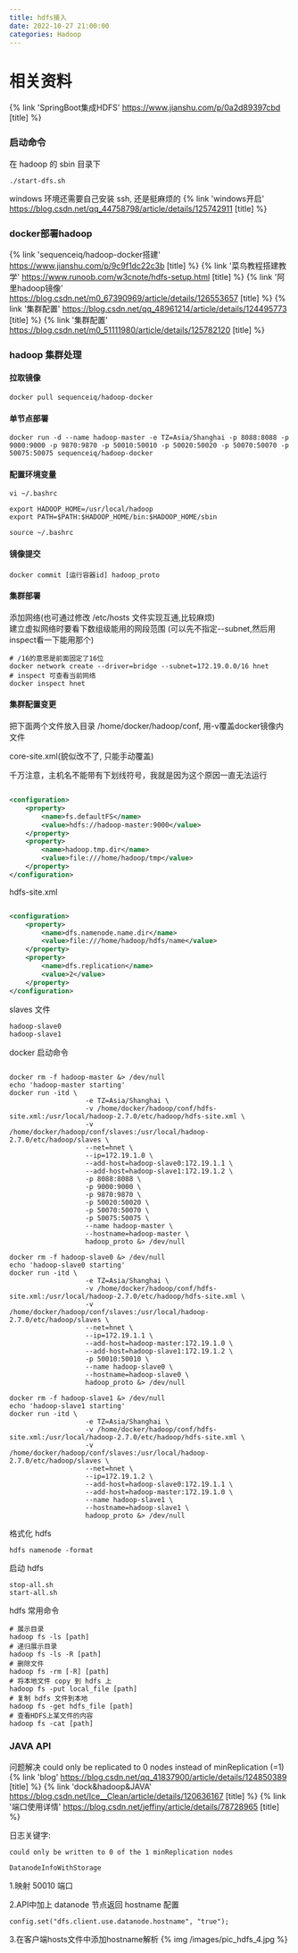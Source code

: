 ```yaml
---
title: hdfs接入
date: 2022-10-27 21:00:00
categories: Hadoop
---
```


# 相关资料

{% link 'SpringBoot集成HDFS' https://www.jianshu.com/p/0a2d89397cbd [title] %}

### 启动命令

在 hadoop 的 sbin 目录下

```shell
./start-dfs.sh
```

windows 环境还需要自己安装 ssh, 还是挺麻烦的
{% link 'windows开启' https://blog.csdn.net/qq_44758798/article/details/125742911 [title] %}

### docker部署hadoop

{% link 'sequenceiq/hadoop-docker搭建' https://www.jianshu.com/p/9c9f1dc22c3b [title] %}
{% link '菜鸟教程搭建教学' https://www.runoob.com/w3cnote/hdfs-setup.html [title] %}
{% link '阿里hadoop镜像' https://blog.csdn.net/m0_67390969/article/details/126553657 [title] %}
{% link '集群配置' https://blog.csdn.net/qq_48961214/article/details/124495773 [title] %}
{% link '集群配置' https://blog.csdn.net/m0_51111980/article/details/125782120 [title] %}

### hadoop 集群处理

#### 拉取镜像

```shell
docker pull sequenceiq/hadoop-docker
```

#### 单节点部署

```shell
docker run -d --name hadoop-master -e TZ=Asia/Shanghai -p 8088:8088 -p 9000:9000 -p 9870:9870 -p 50010:50010 -p 50020:50020 -p 50070:50070 -p 50075:50075 sequenceiq/hadoop-docker 
```

#### 配置环境变量

```shell
vi ~/.bashrc
```

```text
export HADOOP_HOME=/usr/local/hadoop
export PATH=$PATH:$HADOOP_HOME/bin:$HADOOP_HOME/sbin
```

```shell
source ~/.bashrc
```

#### 镜像提交

```shell
docker commit [运行容器id] hadoop_proto
```


#### 集群部署

添加网络(也可通过修改 /etc/hosts 文件实现互通,比较麻烦)  
建立虚拟网络时要看下数组级能用的网段范围 (可以先不指定--subnet,然后用inspect看一下能用那个)

```shell
# /16的意思是前面固定了16位
docker network create --driver=bridge --subnet=172.19.0.0/16 hnet
# inspect 可查看当前网络
docker inspect hnet
```

#### 集群配置变更

把下面两个文件放入目录 /home/docker/hadoop/conf, 用-v覆盖docker镜像内文件

core-site.xml(貌似改不了, 只能手动覆盖)

千万注意，主机名不能带有下划线符号，我就是因为这个原因一直无法运行

```xml

<configuration>
    <property>
        <name>fs.defaultFS</name>
        <value>hdfs://hadoop-master:9000</value>
    </property>
    <property>
        <name>hadoop.tmp.dir</name>
        <value>file:///home/hadoop/tmp</value>
    </property>
</configuration>
```

hdfs-site.xml

```xml

<configuration>
    <property>
        <name>dfs.namenode.name.dir</name>
        <value>file:///home/hadoop/hdfs/name</value>
    </property>
    <property>
        <name>dfs.replication</name>
        <value>2</value>
    </property>
</configuration>
```

slaves 文件

```txt
hadoop-slave0
hadoop-slave1
```

docker 启动命令

```shell

docker rm -f hadoop-master &> /dev/null
echo 'hadoop-master starting'
docker run -itd \
                   -e TZ=Asia/Shanghai \
                   -v /home/docker/hadoop/conf/hdfs-site.xml:/usr/local/hadoop-2.7.0/etc/hadoop/hdfs-site.xml \
                   -v /home/docker/hadoop/conf/slaves:/usr/local/hadoop-2.7.0/etc/hadoop/slaves \
                   --net=hnet \
                   --ip=172.19.1.0 \
                   --add-host=hadoop-slave0:172.19.1.1 \
                   --add-host=hadoop-slave1:172.19.1.2 \
                   -p 8088:8088 \
                   -p 9000:9000 \
                   -p 9870:9870 \
                   -p 50020:50020 \
                   -p 50070:50070 \
                   -p 50075:50075 \
                   --name hadoop-master \
                   --hostname=hadoop-master \
                   hadoop_proto &> /dev/null

docker rm -f hadoop-slave0 &> /dev/null
echo 'hadoop-slave0 starting'
docker run -itd \
                   -e TZ=Asia/Shanghai \
                   -v /home/docker/hadoop/conf/hdfs-site.xml:/usr/local/hadoop-2.7.0/etc/hadoop/hdfs-site.xml \
                   -v /home/docker/hadoop/conf/slaves:/usr/local/hadoop-2.7.0/etc/hadoop/slaves \
                   --net=hnet \
                   --ip=172.19.1.1 \
                   --add-host=hadoop-master:172.19.1.0 \
                   --add-host=hadoop-slave1:172.19.1.2 \
                   -p 50010:50010 \
                   --name hadoop-slave0 \
                   --hostname=hadoop-slave0 \
                   hadoop_proto &> /dev/null

docker rm -f hadoop-slave1 &> /dev/null
echo 'hadoop-slave1 starting'
docker run -itd \
                   -e TZ=Asia/Shanghai \
                   -v /home/docker/hadoop/conf/hdfs-site.xml:/usr/local/hadoop-2.7.0/etc/hadoop/hdfs-site.xml \
                   -v /home/docker/hadoop/conf/slaves:/usr/local/hadoop-2.7.0/etc/hadoop/slaves \
                   --net=hnet \
                   --ip=172.19.1.2 \
                   --add-host=hadoop-slave0:172.19.1.1 \
                   --add-host=hadoop-master:172.19.1.0 \
                   --name hadoop-slave1 \
                   --hostname=hadoop-slave1 \
                   hadoop_proto &> /dev/null
```

格式化 hdfs

```shell
hdfs namenode -format
```

启动 hdfs

```shell
stop-all.sh
start-all.sh
```

hdfs 常用命令

```shell
# 展示目录
hadoop fs -ls [path]
# 递归展示目录
hadoop fs -ls -R [path]
# 删除文件
hadoop fs -rm [-R] [path]
# 将本地文件 copy 到 hdfs 上
hadoop fs -put local_file [path]
# 复制 hdfs 文件到本地
hadoop fs -get hdfs_file [path]
# 查看HDFS上某文件的内容
hadoop fs -cat [path]
```

### JAVA API

问题解决 could only be replicated to 0 nodes instead of minReplication (=1)  
{% link 'blog' https://blog.csdn.net/qq_41837900/article/details/124850389 [title] %}
{% link 'dock&hadoop&JAVA' https://blog.csdn.net/Ice__Clean/article/details/120636167 [title] %}
{% link '端口使用详情' https://blog.csdn.net/jeffiny/article/details/78728965 [title] %}

日志关键字:

````text
could only be written to 0 of the 1 minReplication nodes
````

```
DatanodeInfoWithStorage
```

1.映射 50010 端口

2.API中加上 datanode 节点返回 hostname 配置

```
config.set("dfs.client.use.datanode.hostname", "true");
```

3.在客户端hosts文件中添加hostname解析
{% img /images/pic_hdfs_4.jpg %}
